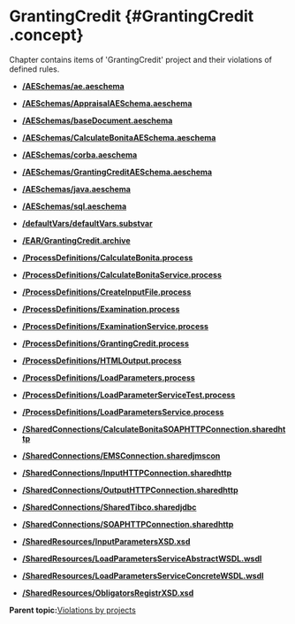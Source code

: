 # GrantingCredit {#GrantingCredit .concept}

Chapter contains items of 'GrantingCredit' project and their violations of defined rules.

-   **[/AESchemas/ae.aeschema](../../qa/projects/GrantingCredit/violation4.md)**  

-   **[/AESchemas/AppraisalAESchema.aeschema](../../qa/projects/GrantingCredit/violation1.md)**  

-   **[/AESchemas/baseDocument.aeschema](../../qa/projects/GrantingCredit/violation5.md)**  

-   **[/AESchemas/CalculateBonitaAESchema.aeschema](../../qa/projects/GrantingCredit/violation2.md)**  

-   **[/AESchemas/corba.aeschema](../../qa/projects/GrantingCredit/violation6.md)**  

-   **[/AESchemas/GrantingCreditAESchema.aeschema](../../qa/projects/GrantingCredit/violation3.md)**  

-   **[/AESchemas/java.aeschema](../../qa/projects/GrantingCredit/violation7.md)**  

-   **[/AESchemas/sql.aeschema](../../qa/projects/GrantingCredit/violation8.md)**  

-   **[/defaultVars/defaultVars.substvar](../../qa/projects/GrantingCredit/violation30.md)**  

-   **[/EAR/GrantingCredit.archive](../../qa/projects/GrantingCredit/violation9.md)**  

-   **[/ProcessDefinitions/CalculateBonita.process](../../qa/projects/GrantingCredit/violation10.md)**  

-   **[/ProcessDefinitions/CalculateBonitaService.process](../../qa/projects/GrantingCredit/violation11.md)**  

-   **[/ProcessDefinitions/CreateInputFile.process](../../qa/projects/GrantingCredit/violation12.md)**  

-   **[/ProcessDefinitions/Examination.process](../../qa/projects/GrantingCredit/violation13.md)**  

-   **[/ProcessDefinitions/ExaminationService.process](../../qa/projects/GrantingCredit/violation14.md)**  

-   **[/ProcessDefinitions/GrantingCredit.process](../../qa/projects/GrantingCredit/violation15.md)**  

-   **[/ProcessDefinitions/HTMLOutput.process](../../qa/projects/GrantingCredit/violation16.md)**  

-   **[/ProcessDefinitions/LoadParameters.process](../../qa/projects/GrantingCredit/violation18.md)**  

-   **[/ProcessDefinitions/LoadParameterServiceTest.process](../../qa/projects/GrantingCredit/violation17.md)**  

-   **[/ProcessDefinitions/LoadParametersService.process](../../qa/projects/GrantingCredit/violation19.md)**  

-   **[/SharedConnections/CalculateBonitaSOAPHTTPConnection.sharedhttp](../../qa/projects/GrantingCredit/violation20.md)**  

-   **[/SharedConnections/EMSConnection.sharedjmscon](../../qa/projects/GrantingCredit/violation21.md)**  

-   **[/SharedConnections/InputHTTPConnection.sharedhttp](../../qa/projects/GrantingCredit/violation22.md)**  

-   **[/SharedConnections/OutputHTTPConnection.sharedhttp](../../qa/projects/GrantingCredit/violation23.md)**  

-   **[/SharedConnections/SharedTibco.sharedjdbc](../../qa/projects/GrantingCredit/violation25.md)**  

-   **[/SharedConnections/SOAPHTTPConnection.sharedhttp](../../qa/projects/GrantingCredit/violation24.md)**  

-   **[/SharedResources/InputParametersXSD.xsd](../../qa/projects/GrantingCredit/violation26.md)**  

-   **[/SharedResources/LoadParametersServiceAbstractWSDL.wsdl](../../qa/projects/GrantingCredit/violation27.md)**  

-   **[/SharedResources/LoadParametersServiceConcreteWSDL.wsdl](../../qa/projects/GrantingCredit/violation28.md)**  

-   **[/SharedResources/ObligatorsRegistrXSD.xsd](../../qa/projects/GrantingCredit/violation29.md)**  


**Parent topic:**[Violations by projects](../../qa/common/violationsByProjects.md)

